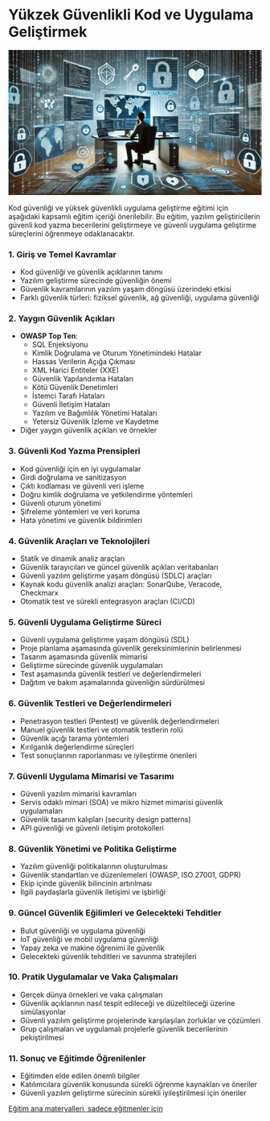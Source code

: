 # Yükzek Güvenlikli Kod ve Uygulama Geliştirmek

![](yuksek-guvenlikli-kod-gelistirme.webp)

Kod güvenliği ve yüksek güvenlikli uygulama geliştirme eğitimi için aşağıdaki kapsamlı eğitim içeriği önerilebilir. Bu eğitim, yazılım geliştiricilerin güvenli kod yazma becerilerini geliştirmeye ve güvenli uygulama geliştirme süreçlerini öğrenmeye odaklanacaktır.



### 1. **Giriş ve Temel Kavramlar**
   - Kod güvenliği ve güvenlik açıklarının tanımı
   - Yazılım geliştirme sürecinde güvenliğin önemi
   - Güvenlik kavramlarının yazılım yaşam döngüsü üzerindeki etkisi
   - Farklı güvenlik türleri: fiziksel güvenlik, ağ güvenliği, uygulama güvenliği

### 2. **Yaygın Güvenlik Açıkları**
   - **OWASP Top Ten**:
     - SQL Enjeksiyonu
     - Kimlik Doğrulama ve Oturum Yönetimindeki Hatalar
     - Hassas Verilerin Açığa Çıkması
     - XML Harici Entiteler (XXE)
     - Güvenlik Yapılandırma Hataları
     - Kötü Güvenlik Denetimleri
     - İstemci Tarafı Hataları
     - Güvenli İletişim Hataları
     - Yazılım ve Bağımlılık Yönetimi Hataları
     - Yetersiz Güvenlik İzleme ve Kaydetme
   - Diğer yaygın güvenlik açıkları ve örnekler

### 3. **Güvenli Kod Yazma Prensipleri**
   - Kod güvenliği için en iyi uygulamalar
   - Girdi doğrulama ve sanitizasyon
   - Çıktı kodlaması ve güvenli veri işleme
   - Doğru kimlik doğrulama ve yetkilendirme yöntemleri
   - Güvenli oturum yönetimi
   - Şifreleme yöntemleri ve veri koruma
   - Hata yönetimi ve güvenlik bildirimleri

### 4. **Güvenlik Araçları ve Teknolojileri**
   - Statik ve dinamik analiz araçları
   - Güvenlik tarayıcıları ve güncel güvenlik açıkları veritabanları
   - Güvenli yazılım geliştirme yaşam döngüsü (SDLC) araçları
   - Kaynak kodu güvenlik analizi araçları: SonarQube, Veracode, Checkmarx
   - Otomatik test ve sürekli entegrasyon araçları (CI/CD)

### 5. **Güvenli Uygulama Geliştirme Süreci**
   - Güvenli uygulama geliştirme yaşam döngüsü (SDL)
   - Proje planlama aşamasında güvenlik gereksinimlerinin belirlenmesi
   - Tasarım aşamasında güvenlik mimarisi
   - Geliştirme sürecinde güvenlik uygulamaları
   - Test aşamasında güvenlik testleri ve değerlendirmeleri
   - Dağıtım ve bakım aşamalarında güvenliğin sürdürülmesi

### 6. **Güvenlik Testleri ve Değerlendirmeleri**
   - Penetrasyon testleri (Pentest) ve güvenlik değerlendirmeleri
   - Manuel güvenlik testleri ve otomatik testlerin rolü
   - Güvenlik açığı tarama yöntemleri
   - Kırılganlık değerlendirme süreçleri
   - Test sonuçlarının raporlanması ve iyileştirme önerileri

### 7. **Güvenli Uygulama Mimarisi ve Tasarımı**
   - Güvenli yazılım mimarisi kavramları
   - Servis odaklı mimari (SOA) ve mikro hizmet mimarisi güvenlik uygulamaları
   - Güvenlik tasarım kalıpları (security design patterns)
   - API güvenliği ve güvenli iletişim protokolleri

### 8. **Güvenlik Yönetimi ve Politika Geliştirme**
   - Yazılım güvenliği politikalarının oluşturulması
   - Güvenlik standartları ve düzenlemeleri (OWASP, ISO 27001, GDPR)
   - Ekip içinde güvenlik bilincinin artırılması
   - İlgili paydaşlarla güvenlik iletişimi ve işbirliği

### 9. **Güncel Güvenlik Eğilimleri ve Gelecekteki Tehditler**
   - Bulut güvenliği ve uygulama güvenliği
   - IoT güvenliği ve mobil uygulama güvenliği
   - Yapay zeka ve makine öğrenimi ile güvenlik
   - Gelecekteki güvenlik tehditleri ve savunma stratejileri

### 10. **Pratik Uygulamalar ve Vaka Çalışmaları**
   - Gerçek dünya örnekleri ve vaka çalışmaları
   - Güvenlik açıklarının nasıl tespit edileceği ve düzeltileceği üzerine simülasyonlar
   - Güvenli yazılım geliştirme projelerinde karşılaşılan zorluklar ve çözümleri
   - Grup çalışmaları ve uygulamalı projelerle güvenlik becerilerinin pekiştirilmesi

### 11. **Sonuç ve Eğitimde Öğrenilenler**
   - Eğitimden elde edilen önemli bilgiler
   - Katılımcılara güvenlik konusunda sürekli öğrenme kaynakları ve öneriler
   - Güvenli yazılım geliştirme sürecinin sürekli iyileştirilmesi için öneriler

[Eğitim ana materyalleri, sadece eğitmenler için](https://github.com/TuncerKARAARSLAN-VB/training-kit-yuksek-guvenlikli-kod-ve-uygulama-gelistirme)

